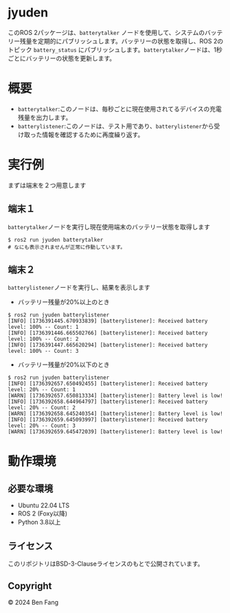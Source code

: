 # jyuden
このROS 2パッケージは、`batterytalker` ノードを使用して、システムのバッテリー残量を定期的にパブリッシュします。バッテリーの状態を取得し、ROS 2のトピック `battery_status` にパブリッシュします。`batterytalker`ノードは、1秒ごとにバッテリーの状態を更新します。
# 概要
- `batterytalker`:このノードは、毎秒ごとに現在使用されてるデバイスの充電残量を出力します。
- `batterylistener`:このノードは、テスト用であり、`batterylistener`から受け取った情報を確認するために再度繰り返す。
# 実行例
まずは端末を２つ用意します
## 端末１

`batterytalker`ノードを実行し現在使用端末のバッテリー状態を取得します
```
$ ros2 run jyuden batterytalker
# なにも表示されませんが正常に作動しています。
```
## 端末２
`batterylistener`ノードを実行し、結果を表示します
- バッテリー残量が20%以上のとき
```
$ ros2 run jyuden batterylistener
[INFO] [1736391445.670933839] [batterylistener]: Received battery level: 100% -- Count: 1
[INFO] [1736391446.665502766] [batterylistener]: Received battery level: 100% -- Count: 2
[INFO] [1736391447.665620294] [batterylistener]: Received battery level: 100% -- Count: 3
```
- バッテリー残量が20%以下のとき
```
$ ros2 run jyuden batterylistener
[INFO] [1736392657.650492455] [batterylistener]: Received battery level: 20% -- Count: 1
[WARN] [1736392657.650813334] [batterylistener]: Battery level is low!
[INFO] [1736392658.644964797] [batterylistener]: Received battery level: 20% -- Count: 2
[WARN] [1736392658.645240354] [batterylistener]: Battery level is low!
[INFO] [1736392659.645093997] [batterylistener]: Received battery level: 20% -- Count: 3
[WARN] [1736392659.645472039] [batterylistener]: Battery level is low!
```
# 動作環境
## 必要な環境
- Ubuntu 22.04 LTS
- ROS 2 (Foxy以降)
- Python 3.8以上

## ライセンス
このリポジトリはBSD-3-Clauseライセンスのもとで公開されています。

## Copyright
© 2024 Ben Fang
